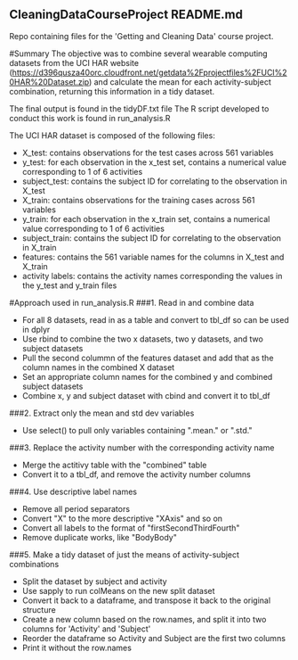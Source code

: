 ## CleaningDataCourseProject README.md
Repo containing files for the 'Getting and Cleaning Data' course project.

#Summary
The objective was to combine several wearable computing datasets from the UCI HAR website (https://d396qusza40orc.cloudfront.net/getdata%2Fprojectfiles%2FUCI%20HAR%20Dataset.zip)
and calculate the mean for each activity-subject combination, returning this information in a tidy dataset.

The final output is found in the tidyDF.txt file
The R script developed to conduct this work is found in run_analysis.R

The UCI HAR dataset is composed of the following files:
- X_test: contains observations for the test cases across 561 variables
- y_test: for each observation in the x_test set, contains a numerical value corresponding to 1 of 6 activities
- subject_test: contains the subject ID for correlating to the observation in X_test
- X_train: contains observations for the training cases across 561 variables
- y_train: for each observation in the x_train set, contains a numerical value corresponding to 1 of 6 activities
- subject_train: contains the subject ID for correlating to the observation in X_train
- features: contains the 561 variable names for the columns in X_test and X_train
- activity labels: contains the activity names corresponding the values in the y_test and y_train files

#Approach used in run_analysis.R
###1. Read in and combine data
- For all 8 datasets, read in as a table and convert to tbl_df so can be used in dplyr
- Use rbind to combine the two x datasets, two y datasets, and two subject datasets
- Pull the second colummn of the features dataset and add that as the column names in the combined X dataset
- Set an appropriate column names for the combined y and combined subject datasets
- Combine x, y and subject dataset with cbind and convert it to tbl_df

###2. Extract only the mean and std dev variables
- Use select() to pull only variables containing ".mean." or ".std."

###3. Replace the activity number with the corresponding activity name
- Merge the actitivy table with the "combined" table
- Convert it to a tbl_df, and remove the activity number columns

###4. Use descriptive label names
- Remove all period separators
- Convert "X" to the more descriptive "XAxis" and so on
- Convert all labels to the format of "firstSecondThirdFourth"
- Remove duplicate works, like "BodyBody"

###5. Make a tidy dataset of just the means of activity-subject combinations
- Split the dataset by subject and activity
- Use sapply to run colMeans on the new split dataset
- Convert it back to a dataframe, and transpose it back to the original structure
- Create a new column based on the row.names, and split it into two columns for 'Activity' and 'Subject'
- Reorder the dataframe so Activity and Subject are the first two columns
- Print it without the row.names

